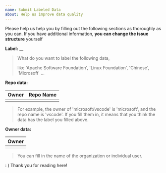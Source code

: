 ```yaml
---
name: Submit Labeled Data
about: Help us improve data quality
---
```


Please help us help you by filling out the following sections as thoroughly as you can. If you have additional information, **you can change the issue structure** yourself

**Label:** __

> What do you want to label the following data, 
>
> like 'Apache Software Foundation', 'Linux Foundation', 'Chinese', 'Microsoft' ...



**Repo data:**

| Owner | Repo Name |
| :-----| :---- |
|  |  |

> For example, the owner of 'microsoft/vscode' is 'microsoft', and the repo name is 'vscode'. If you fill them in, it means that you think the data has the label you filled above.

**Owner data:**

| Owner |
| :---- |
|       |

> You can fill in the name of the organization or individual user.



: ) Thank you for reading here!
